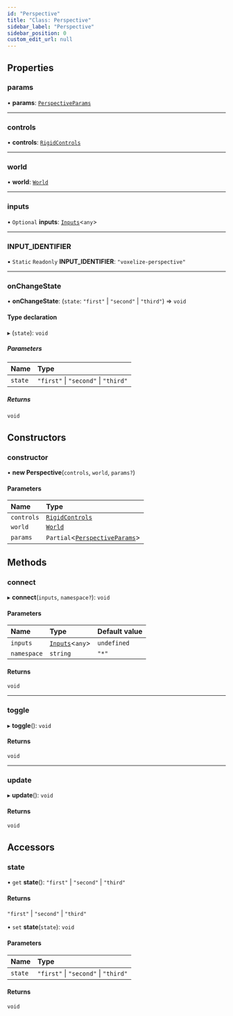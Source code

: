 ```yaml
---
id: "Perspective"
title: "Class: Perspective"
sidebar_label: "Perspective"
sidebar_position: 0
custom_edit_url: null
---
```


## Properties

### params

• **params**: [`PerspectiveParams`](../modules.md#perspectiveparams-74)

___

### controls

• **controls**: [`RigidControls`](RigidControls.md)

___

### world

• **world**: [`World`](World.md)

___

### inputs

• `Optional` **inputs**: [`Inputs`](Inputs.md)<`any`\>

___

### INPUT\_IDENTIFIER

▪ `Static` `Readonly` **INPUT\_IDENTIFIER**: ``"voxelize-perspective"``

___

### onChangeState

• **onChangeState**: (`state`: ``"first"`` \| ``"second"`` \| ``"third"``) => `void`

#### Type declaration

▸ (`state`): `void`

##### Parameters

| Name | Type |
| :------ | :------ |
| `state` | ``"first"`` \| ``"second"`` \| ``"third"`` |

##### Returns

`void`

## Constructors

### constructor

• **new Perspective**(`controls`, `world`, `params?`)

#### Parameters

| Name | Type |
| :------ | :------ |
| `controls` | [`RigidControls`](RigidControls.md) |
| `world` | [`World`](World.md) |
| `params` | `Partial`<[`PerspectiveParams`](../modules.md#perspectiveparams-74)\> |

## Methods

### connect

▸ **connect**(`inputs`, `namespace?`): `void`

#### Parameters

| Name | Type | Default value |
| :------ | :------ | :------ |
| `inputs` | [`Inputs`](Inputs.md)<`any`\> | `undefined` |
| `namespace` | `string` | `"*"` |

#### Returns

`void`

___

### toggle

▸ **toggle**(): `void`

#### Returns

`void`

___

### update

▸ **update**(): `void`

#### Returns

`void`

## Accessors

### state

• `get` **state**(): ``"first"`` \| ``"second"`` \| ``"third"``

#### Returns

``"first"`` \| ``"second"`` \| ``"third"``

• `set` **state**(`state`): `void`

#### Parameters

| Name | Type |
| :------ | :------ |
| `state` | ``"first"`` \| ``"second"`` \| ``"third"`` |

#### Returns

`void`
